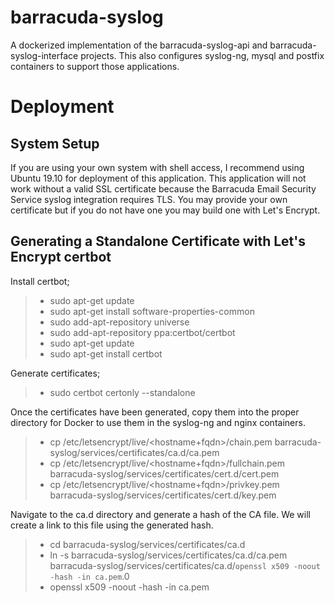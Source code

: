 # barracuda-syslog
A dockerized implementation of the barracuda-syslog-api and barracuda-syslog-interface projects.  This also configures syslog-ng, mysql and postfix containers to support those applications.

# Deployment
## System Setup
If you are using your own system with shell access, I recommend using Ubuntu 19.10 for deployment of this application.  This application will not work without a valid SSL certificate because the Barracuda Email Security Service syslog integration requires TLS.  You may provide your own certificate but if you do not have one you may build one with Let's Encrypt.


## Generating a Standalone Certificate with Let's Encrypt certbot
Install certbot;
> * sudo apt-get update
> * sudo apt-get install software-properties-common
> * sudo add-apt-repository universe
> * sudo add-apt-repository ppa:certbot/certbot
> * sudo apt-get update
> * sudo apt-get install certbot

Generate certificates;
> * sudo certbot certonly --standalone


Once the certificates have been generated, copy them into the proper directory for Docker to use them in the syslog-ng and nginx containers. 

> * cp /etc/letsencrypt/live/<hostname+fqdn>/chain.pem barracuda-syslog/services/certificates/ca.d/ca.pem
> * cp /etc/letsencrypt/live/<hostname+fqdn>/fullchain.pem barracuda-syslog/services/certificates/cert.d/cert.pem
> * cp /etc/letsencrypt/live/<hostname+fqdn>/privkey.pem barracuda-syslog/services/certificates/cert.d/key.pem

Navigate to the ca.d directory and generate a hash of the CA file.  We will create a link to this file using the generated hash.

> * cd barracuda-syslog/services/certificates/ca.d
> * ln -s barracuda-syslog/services/certificates/ca.d/ca.pem barracuda-syslog/services/certificates/ca.d/`openssl x509 -noout -hash -in ca.pem`.0
> * openssl x509 -noout -hash -in ca.pem
